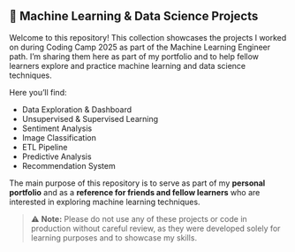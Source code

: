 ## 📂 Machine Learning & Data Science Projects

Welcome to this repository!
This collection showcases the projects I worked on during Coding Camp 2025 as part of the Machine Learning Engineer path. 
I’m sharing them here as part of my portfolio and to help fellow learners explore and practice machine learning and data science techniques.

Here you’ll find:

* Data Exploration & Dashboard
* Unsupervised & Supervised Learning
* Sentiment Analysis
* Image Classification
* ETL Pipeline
* Predictive Analysis
* Recommendation System

The main purpose of this repository is to serve as part of my **personal portfolio** and as a **reference for friends and fellow learners** who are interested in exploring machine learning techniques.

> ⚠ **Note:** Please do not use any of these projects or code in production without careful review, as they were developed solely for learning purposes and to showcase my skills.
